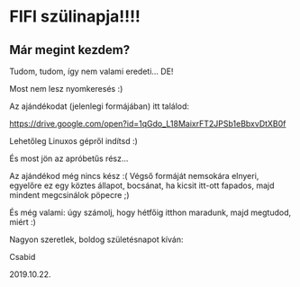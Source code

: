 # FIFI szülinapja!!!!

## Már megint kezdem?

Tudom, tudom, így nem valami eredeti... DE!

Most nem lesz nyomkeresés :)

Az ajándékodat (jelenlegi formájában) itt találod:

https://drive.google.com/open?id=1qGdo_L18MaixrFT2JPSb1eBbxvDtXB0f

Lehetőleg Linuxos gépről indítsd :)

És most jön az apróbetűs rész...

Az ajándékod még nincs kész :( Végső formáját nemsokára elnyeri, egyelőre ez egy köztes állapot, bocsánat, ha kicsit
itt-ott fapados, majd mindent megcsinálok pöpecre ;)

És még valami: úgy számolj, hogy hétfőig itthon maradunk, majd megtudod, miért :)

Nagyon szeretlek, boldog születésnapot kíván:

Csabid

2019.10.22.
